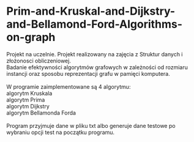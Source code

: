 # Prim-and-Kruskal-and-Dijkstry-and-Bellamond-Ford-Algorithms-on-graph

Projekt na uczelnie. Projekt realizowany na zajęcia z Struktur danych i złożonosci obliczeniowej.<br/>
Badanie efektywności algorytmów grafowych w zależności od rozmiaru instancji oraz sposobu reprezentacji grafu w pamięci komputera.
<br/><br/>
W programie zaimplementowane są 4 algorytmu:
<br/>algorytm Kruskala
<br/>algorytm Prima
<br/>algorytm Dijkstry
<br/>algorytm Bellamonda Forda
<br/><br/>
Program przyjmuje dane w pliku txt albo generuje dane testowe po wybraniu opcji test na początku programu.
